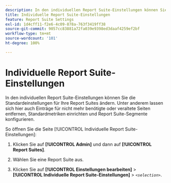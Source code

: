 ```yaml
---
description: In den individuellen Report Suite-Einstellungen können Sie die Standardeinstellungen für Ihre Report Suites ändern. Unter anderem lassen sich hier auch Einträge für nicht mehr benötigte oder veraltete Seiten entfernen, Standardmetriken einrichten und Report Suite-Segmente konfigurieren.
title: Individuelle Report Suite-Einstellungen
feature: Report Suite Settings
exl-id: 1d4cff11-f2e6-4c09-878a-763f3419ff38
source-git-commit: 9057cc83881a72fa039e9398ed3daaf4259ef2bf
workflow-type: tm+mt
source-wordcount: '101'
ht-degree: 100%

---
```


# Individuelle Report Suite-Einstellungen

In den individuellen Report Suite-Einstellungen können Sie die Standardeinstellungen für Ihre Report Suites ändern. Unter anderem lassen sich hier auch Einträge für nicht mehr benötigte oder veraltete Seiten entfernen, Standardmetriken einrichten und Report Suite-Segmente konfigurieren.

So öffnen Sie die Seite [!UICONTROL Individuelle Report Suite-Einstellungen]:

1. Klicken Sie auf **[!UICONTROL Admin]** und dann auf **[!UICONTROL Report Suites]**.

1. Wählen Sie eine Report Suite aus.
1. Klicken Sie auf **[!UICONTROL Einstellungen bearbeiten]** > **[!UICONTROL Individuelle Report Suite-Einstellungen]** > *`<selection>`*.
